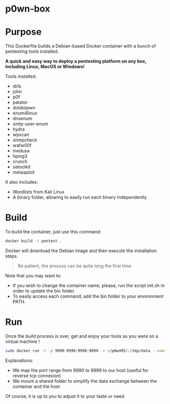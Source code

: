 # p0wn-box

# Purpose

This Dockerfile builds a Debian-based Docker container with a bunch of pentesting tools installed.

**A quick and easy way to deploy a pentesting platform on any box, including Linux, MacOS or Windows!**

Tools installed:

- dirb
- john
- p0f
- patator
- dotdotpwn
- enum4linux
- dnsenum
- smtp-user-enum
- hydra
- wpscan
- snmpcheck
- wafw00f
- medusa
- hping3
- crunch
- setoolkit
- metasploit

It also includes:

- Wordlists from Kali Linux
- A binary folder, allowing to easily run each binary independently

# Build

To build the container, just use this command:

```bash
docker build -t pentest .
```

Docker will download the Debian image and then execute the installation steps.

> Be patient, the process can be quite long the first time.

Note that you may want to:

- If you wish to change the container name, please, run the script init.sh in order to update the bin folder.
- To easily access each command, add the bin folder to your environment PATH.

# Run

Once the build process is over, get and enjoy your tools as you were on a virtual machine !

```bash
sudo docker run -t -p 9990-9999:9990-9999 -v ~/p0wnM3/:/tmp/data --name pentest pentest
```

Explanations:

- We map the port range from 9990 to 9999 to our host (useful for reverse tcp connexion)
- We mount a shared folder to simplify the data exchange between the container and the host

Of course, it is up to you to adjust it to your taste or need.
